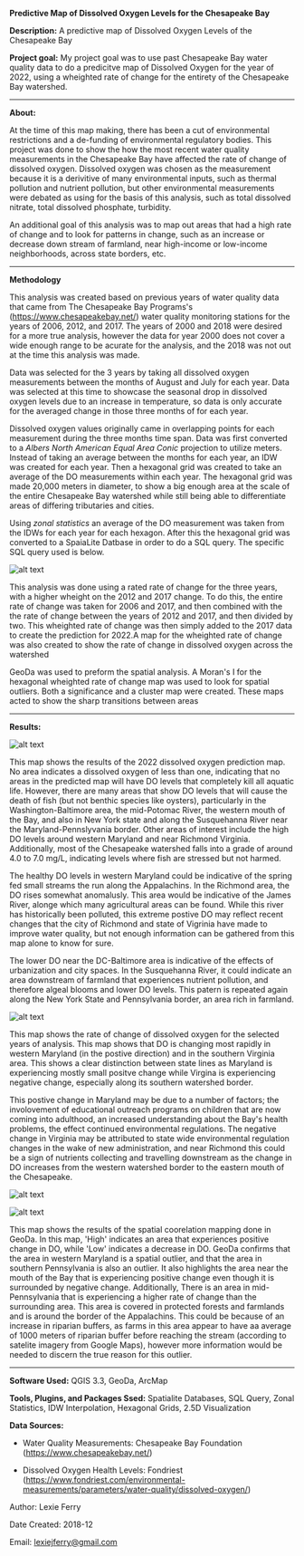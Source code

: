 **Predictive Map of Dissolved Oxygen Levels for the Chesapeake Bay**

**Description:** A predictive map of Dissolved Oxygen Levels of the Chesapeake Bay

**Project goal:** My project goal was to use past Chesapeake Bay water quality data to do a predicitve map of Dissolved Oxygen for the year of 2022, using a wheighted rate of change for the entirety of the Chesapeake Bay watershed.

---

**About:** 

At the time of this map making, there has been a cut of environmental restrictions and a de-funding of environmental regulatory bodies. This project was done to show the how the most recent water quality measurements in the Chesapeake Bay have affected the rate of change of dissolved oxygen. Dissolved oxygen was chosen as the measurement because it is a derivitive of many environmental inputs, such as thermal pollution and nutrient pollution, but other environmental measurements were debated as using for the basis of this analysis, such as total dissolved nitrate, total dissolved phosphate, turbidity.

An additional goal of this analysis was to map out areas that had a high rate of change and to look for patterns in change, such as an increase or decrease down stream of farmland, near high-income or low-income neighborhoods, across state borders, etc.

---

**Methodology** 

This analysis was created based on previous years of water quality data that came from The Chesapeake Bay Programs's (https://www.chesapeakebay.net/) water quality monitoring stations for the years of 2006, 2012, and 2017. The years of 2000 and 2018 were desired for a more true analysis, however the data for year 2000 does not cover a wide enough range to be acurate for the analysis, and the 2018 was not out at the time this analysis was made.

Data was selected for the 3 years by taking all dissolved oxygen measurements between the months of August and July for each year. Data was selected at this time to showcase the seasonal drop in dissolved oxygen levels due to an increase in temperature, so data is only accurate for the averaged change in those three months of for each year.

Dissolved oxygen values originally came in overlapping points for each measurement during the three months time span. Data was first converted to a *Albers North American Equal Area Conic* projection to utilize meters. Instead of taking an average between the months for each year, an IDW was created for each year. Then a hexagonal grid was created to take an average of the DO measurements within each year. The hexagonal grid was made 20,000 meters in diameter, to show a big enough area at the scale of the entire Chesapeake Bay watershed while still being able to differentiate areas of differing tributaries and cities.

Using *zonal statistics* an average of the DO measurement was taken from the IDWs for each year for each hexagon. After this the hexagonal grid was converted to a SpaiaLite Datbase in order to do a SQL query. The specific SQL query used is below.

![alt text](https://github.com/lexiejferry/lexiejferry.github.io/blob/master/DOmap/SQL.JPG "SQL")

This analysis was done using a rated rate of change for the three years, with a higher wheight on the 2012 and 2017 change. To do this, the entire rate of change was taken for 2006 and 2017, and then combined with the the rate of change between the years of 2012 and 2017, and then divided by two. This wheighted rate of change was then simply added to the 2017 data to create the prediction for 2022.A map for the wheighted rate of change was also created to show the rate of change in dissolved oxygen across the watershed

GeoDa was used to preform the spatial analysis. A Moran's I for the hexagonal wheighted rate of change map was used to look for spatial outliers. Both a significance and a cluster map were created. These maps acted to show the sharp transitions between areas

---

**Results:** 

![alt text](https://github.com/lexiejferry/lexiejferry.github.io/blob/master/DOmap/DO_Prediction.png "Dissolved Oxygen Map")

This map shows the results of the 2022 dissolved oxygen prediction map. No area indicates a dissolved oxygen of less than one, indicating that no areas in the predicted map will have DO levels that completely kill all aquatic life. However, there are many areas that show DO levels that will cause the death of fish (but not benthic species like oysters), particularly in the Washington-Baltimore area, the mid-Potomac River, the western mouth of the Bay, and also in New York state and along the Susquehanna River near the Maryland-Pennslyvania border. Other areas of interest include the high DO levels around western Maryland and near Richmond Virginia. Additionally, most of the Chesapeake watershed falls into a grade of around 4.0 to 7.0 mg/L, indicating levels where fish are stressed but not harmed.

The healthy DO levels in western Maryland could be indicative of the spring fed small streams the run along the Appalachins. In the Richmond area, the DO rises somewhat anomalusly. This area would be indicative of the James River, alonge which many agricultural areas can be found. While this river has historically been polluted, this extreme postive DO may reflect recent changes that the city of Richmond and state of Vigrinia have made to improve water quality, but not enough information can be gathered from this map alone to know for sure.

The lower DO near the DC-Baltimore area is indicative of the effects of urbanization and city spaces. In the Susquehanna River, it could indicate an area downstream of farmland that experiences nutrient pollution, and therefore algeal blooms and lower DO levels. This patern is repeated again along the New York State and Pennsylvania border, an area rich in farmland.

![alt text](https://github.com/lexiejferry/lexiejferry.github.io/blob/master/DOmap/wheighted_change.png "Weighted Rate of Change Map")

This map shows the rate of change of dissolved oxygen for the selected years of analysis. This map shows that DO is changing most rapidly in western Maryland (in the postive direction) and in the southern Virginia area. This shows a clear distinction between state lines as Maryland is experiencing mostly small positve change while Virgina is experiencing negative change, especially along its southern watershed border.

This postive change in Maryland may be due to a number of factors; the involovement of educational outreach programs on children that are now coming into adulthood, an increased understanding about the Bay's health problems, the effect continued environmental regulations. The negative change in Virginia may be attributed to state wide environmental regulation changes in the wake of new administration, and near Richmond this could be a sign of nutrients collecting and travelling downstream as the change in DO increases from the western watershed border to the eastern mouth of the Chesapeake.

![alt text](https://github.com/lexiejferry/lexiejferry.github.io/blob/master/DOmap/cluster.JPG "GeoDa Cluster Map")

![alt text](https://github.com/lexiejferry/lexiejferry.github.io/blob/master/DOmap/significance.JPG "GeoDa Significance Map")

This map shows the results of the spatial coorelation mapping done in GeoDa. In this map, 'High' indicates an area that experiences positive change in DO, while 'Low' indicates a decrease in DO. GeoDa confirms that the area in western Maryland is a spatial outlier, and that the area in southern Pennsylvania is also an outlier. It also highlights the area near the mouth of the Bay that is experiencing positive change even though it is surrounded by negative change. Additionally, There is an area in mid- Pennsylvania that is experiencing a higher rate of change than the surrounding area. This area is covered in protected forests and farmlands and is around the border of the Appalachins. This could be because of an increase in riparian buffers, as farms in this area appear to have aa average of 1000 meters of riparian buffer before reaching the stream (according to satelite imagery from Google Maps), however more information would be needed to discern the true reason for this outlier.

---

**Software Used:** QGIS 3.3, GeoDa, ArcMap

**Tools, Plugins, and Packages Ssed:** Spatialite Databases, SQL Query, Zonal Statistics, IDW Interpolation, Hexagonal Grids, 2.5D Visualization

**Data Sources:**

- Water Quality Measurements: Chesapeake Bay Foundation (https://www.chesapeakebay.net/)

- Dissolved Oxygen Health Levels: Fondriest (https://www.fondriest.com/environmental-measurements/parameters/water-quality/dissolved-oxygen/)

Author: Lexie Ferry

Date Created:   2018-12

Email:  lexiejferry@gmail.com
